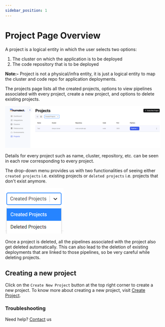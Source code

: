 ```yaml
---
sidebar_position: 1
---
```


# Project Page Overview
A project is a logical entity in which the user selects two options:
1. The cluster on which the application is to be deployed
2. The code repository that is to be deployed

<b>Note:-</b> Project is not a physical/infra entity, it is just a logical entity to map the cluster and code repo for application deployments.

The projects page lists all the created projects, options to view pipelines associated with every project, create a new project, and options to delete existing projects.

![projects-overview](./../../static/img/projects-overview.png)

Details for every project such as name, cluster, repository, etc. can be seen in each row corresponding to every project.

The drop-down menu provides us with two functionalities of seeing either `created projects` i.e. existing projects or `deleted projects` i.e. projects that don't exist anymore.

![projects-state](./../../static/img/projects-state.png)


Once a project is deleted, all the pipelines associated with the project also get deleted automatically. This can also lead to the deletion of existing deployments that are linked to those pipelines, so be very careful while deleting projects.

## Creating a new project
Click on the `Create New Project` button at the top right corner to create a new project.
To know more about creating a new project, visit [Create Project](./create-a-project).


### Troubleshooting
Need help? [Contact](./../Contact-us/reach-out-to-us) us

